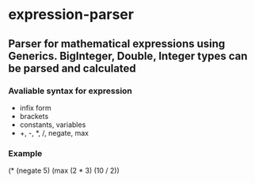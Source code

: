 # expression-parser
## Parser for mathematical expressions using Generics. BigInteger, Double, Integer types can be parsed and calculated
### Avaliable syntax for expression
* infix form
* brackets
* constants, variables 
* +, -, *, /, negate, max
### Example 
(* (negate 5) (max (2 * 3) (10 / 2))


